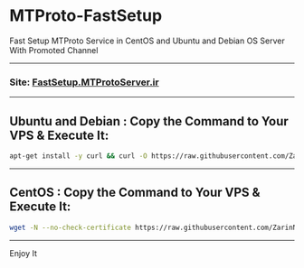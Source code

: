 # MTProto-FastSetup
Fast Setup MTProto Service in CentOS and Ubuntu and Debian OS Server With Promoted Channel
- - -
### Site: [FastSetup.MTProtoServer.ir](http://FastSetup.MTProtoServer.ir)
- - -
## Ubuntu and Debian : Copy the Command to Your VPS & Execute It:
```bash
apt-get install -y curl && curl -O https://raw.githubusercontent.com/ZarinNegah/MTProto-FastSetup/master/MTProto-FastSetup-UD.sh && bash MTProto-FastSetup-UD.sh
```
- - -
## CentOS : Copy the Command to Your VPS & Execute It:
```bash
wget -N --no-check-certificate https://raw.githubusercontent.com/ZarinNegah/MTProto-FastSetup/master/MTProto-FastSetup-C.sh && bash MTProto-FastSetup-C.sh
```
- - -
Enjoy It
